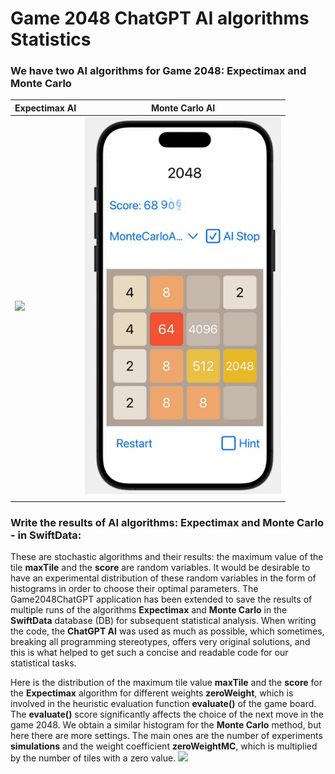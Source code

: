 # Game 2048 ChatGPT AI algorithms Statistics
### We have two AI algorithms for Game 2048: Expectimax and Monte Carlo

| Expectimax AI  |Monte Carlo AI  |
| -------------- | -------------- |
| <img src="https://github.com/BestKora/Game2048ChatGPTStatistics/blob/main/Record%20Expectimax1%20143%20436%20.gif" width="300"/>    | <img src="https://github.com/BestKora/Game2048ChatGPTStatistics/blob/main/Record%20Monte%20Carlo%20Async%2070%20108%20.gif" width="314"/>   |
|  | |

### Write the results of AI algorithms: Expectimax and Monte Carlo - in SwiftData:
These are stochastic algorithms and their results: the maximum value of the tile **maxTile** and the **score** are random variables. It would be desirable to have an experimental distribution of these random variables in the form of histograms in order to choose their optimal parameters.
The Game2048ChatGPT application has been extended to save the results of multiple runs of the algorithms **Expectimax** and **Monte Carlo** in the **SwiftData** database (DB) for subsequent statistical analysis. When writing the code, the **ChatGPT AI** was used as much as possible, which sometimes, breaking all programming stereotypes, offers very original solutions, and this is what helped to get such a concise and readable code for our statistical tasks.

Here is the distribution of the maximum tile value **maxTile** and the **score** for the **Expectimax** algorithm for different weights **zeroWeight**, which is involved in the heuristic evaluation function **evaluate()** of the game board. The **evaluate()** score significantly affects the choice of the next move in the game 2048.
We obtain a similar histogram for the **Monte Carlo** method, but here there are more settings. The main ones are the number of experiments **simulations** and the weight coefficient **zeroWeightMC**, which is multiplied by the number of tiles with a zero value.
<img src="https://github.com/BestKora/Game2048ChatGPTStatistics/blob/main/StatisticsMonteCarlo.gif" width="300"/> 

